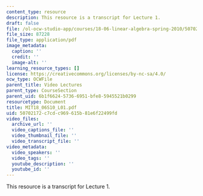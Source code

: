 ```yaml
---
content_type: resource
description: This resource is a transcript for Lecture 1.
draft: false
file: /ol-ocw-studio-app/courses/18-06-linear-algebra-spring-2010/50702172c7cdc969615b81e6f22499fd_MIT18_06S10_L01.pdf
file_size: 87228
file_type: application/pdf
image_metadata:
  caption: ''
  credit: ''
  image-alt: ''
learning_resource_types: []
license: https://creativecommons.org/licenses/by-nc-sa/4.0/
ocw_type: OCWFile
parent_title: Video Lectures
parent_type: CourseSection
parent_uid: 6b1f6624-5736-6951-bfe8-5945521b0299
resourcetype: Document
title: MIT18_06S10_L01.pdf
uid: 50702172-c7cd-c969-615b-81e6f22499fd
video_files:
  archive_url: ''
  video_captions_file: ''
  video_thumbnail_file: ''
  video_transcript_file: ''
video_metadata:
  video_speakers: ''
  video_tags: ''
  youtube_description: ''
  youtube_id: ''
---
```

This resource is a transcript for Lecture 1.